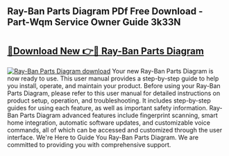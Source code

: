 ## Ray-Ban Parts Diagram PDf Free Download - Part-Wqm Service Owner Guide 3k33N

# <h2><a href="http://dfm22k.blite.top/?on=Ray-Ban+Parts+Diagram">🔗Download New 👉🔴 Ray-Ban Parts Diagram</a></h2>

[![Ray-Ban Parts Diagram download](https://i.imgur.com/lujVjoI.png)](http://dfm22k.blite.top/?on=Ray-Ban+Parts+Diagram)
Your new Ray-Ban Parts Diagram is now ready to use. This user manual provides a step-by-step guide to help you install, operate, and maintain your product. Before using your Ray-Ban Parts Diagram, please refer to this user manual for detailed instructions on product setup, operation, and troubleshooting. It includes step-by-step guides for using each feature, as well as important safety information. Ray-Ban Parts Diagram advanced features include fingerprint scanning, smart home integration, automatic software updates, and customizable voice commands, all of which can be accessed and customized through the user interface. We're Here to Guide You Ray-Ban Parts Diagram. We are committed to providing you with comprehensive support.
